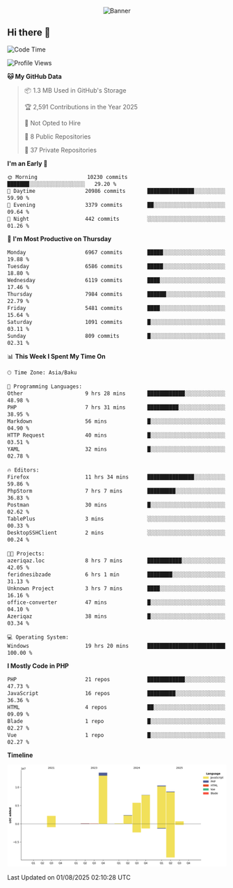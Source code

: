 <!--WALLPAPER-->
<p align='center'>
  <img src='assets/wallpapers/9.gif' alt='Banner'>
</p>
<!--/WALLPAPER-->

## Hi there 👋

<!--START_SECTION:waka-->
![Code Time](http://img.shields.io/badge/Code%20Time-10%20hrs%2013%20mins-blue)

![Profile Views](http://img.shields.io/badge/Profile%20Views-0-blue)

**🐱 My GitHub Data** 

> 📦 1.3 MB Used in GitHub's Storage 
 > 
> 🏆 2,591 Contributions in the Year 2025
 > 
> 🚫 Not Opted to Hire
 > 
> 📜 8 Public Repositories 
 > 
> 🔑 37 Private Repositories 
 > 
**I'm an Early 🐤** 

```text
🌞 Morning                10230 commits       ███████░░░░░░░░░░░░░░░░░░   29.20 % 
🌆 Daytime                20986 commits       ███████████████░░░░░░░░░░   59.90 % 
🌃 Evening                3379 commits        ██░░░░░░░░░░░░░░░░░░░░░░░   09.64 % 
🌙 Night                  442 commits         ░░░░░░░░░░░░░░░░░░░░░░░░░   01.26 % 
```
📅 **I'm Most Productive on Thursday** 

```text
Monday                   6967 commits        █████░░░░░░░░░░░░░░░░░░░░   19.88 % 
Tuesday                  6586 commits        █████░░░░░░░░░░░░░░░░░░░░   18.80 % 
Wednesday                6119 commits        ████░░░░░░░░░░░░░░░░░░░░░   17.46 % 
Thursday                 7984 commits        ██████░░░░░░░░░░░░░░░░░░░   22.79 % 
Friday                   5481 commits        ████░░░░░░░░░░░░░░░░░░░░░   15.64 % 
Saturday                 1091 commits        █░░░░░░░░░░░░░░░░░░░░░░░░   03.11 % 
Sunday                   809 commits         █░░░░░░░░░░░░░░░░░░░░░░░░   02.31 % 
```


📊 **This Week I Spent My Time On** 

```text
🕑︎ Time Zone: Asia/Baku

💬 Programming Languages: 
Other                    9 hrs 28 mins       ████████████░░░░░░░░░░░░░   48.98 % 
PHP                      7 hrs 31 mins       ██████████░░░░░░░░░░░░░░░   38.95 % 
Markdown                 56 mins             █░░░░░░░░░░░░░░░░░░░░░░░░   04.90 % 
HTTP Request             40 mins             █░░░░░░░░░░░░░░░░░░░░░░░░   03.51 % 
YAML                     32 mins             █░░░░░░░░░░░░░░░░░░░░░░░░   02.78 % 

🔥 Editors: 
Firefox                  11 hrs 34 mins      ███████████████░░░░░░░░░░   59.86 % 
PhpStorm                 7 hrs 7 mins        █████████░░░░░░░░░░░░░░░░   36.83 % 
Postman                  30 mins             █░░░░░░░░░░░░░░░░░░░░░░░░   02.62 % 
TablePlus                3 mins              ░░░░░░░░░░░░░░░░░░░░░░░░░   00.33 % 
DesktopSSHClient         2 mins              ░░░░░░░░░░░░░░░░░░░░░░░░░   00.24 % 

🐱‍💻 Projects: 
azeriqaz.loc             8 hrs 7 mins        ███████████░░░░░░░░░░░░░░   42.05 % 
feridnesibzade           6 hrs 1 min         ████████░░░░░░░░░░░░░░░░░   31.13 % 
Unknown Project          3 hrs 7 mins        ████░░░░░░░░░░░░░░░░░░░░░   16.16 % 
office-converter         47 mins             █░░░░░░░░░░░░░░░░░░░░░░░░   04.10 % 
Azeriqaz                 38 mins             █░░░░░░░░░░░░░░░░░░░░░░░░   03.34 % 

💻 Operating System: 
Windows                  19 hrs 20 mins      █████████████████████████   100.00 % 
```

**I Mostly Code in PHP** 

```text
PHP                      21 repos            ████████████░░░░░░░░░░░░░   47.73 % 
JavaScript               16 repos            █████████░░░░░░░░░░░░░░░░   36.36 % 
HTML                     4 repos             ██░░░░░░░░░░░░░░░░░░░░░░░   09.09 % 
Blade                    1 repo              █░░░░░░░░░░░░░░░░░░░░░░░░   02.27 % 
Vue                      1 repo              █░░░░░░░░░░░░░░░░░░░░░░░░   02.27 % 
```



**Timeline**

![Lines of Code chart](https://raw.githubusercontent.com/feridnesibzade/feridnesibzade/main/assets/bar_graph.png)


 Last Updated on 01/08/2025 02:10:28 UTC
<!--END_SECTION:waka-->
